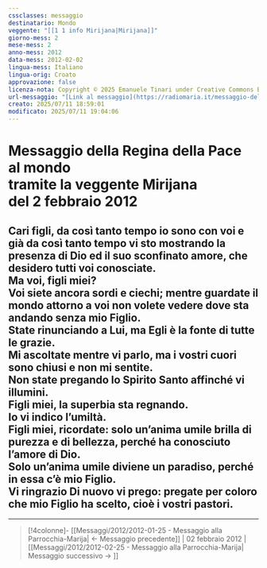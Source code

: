 ```yaml
---
cssclasses: messaggio
destinatario: Mondo
veggente: "[[1 1 info Mirijana|Mirijana]]"
giorno-mess: 2
mese-mess: 2
anno-mess: 2012
data-mess: 2012-02-02
lingua-mess: Italiano
lingua-orig: Croato
approvazione: false
licenza-nota: Copyright © 2025 Emanuele Tinari under Creative Commons BY-NC-SA 4.0 https://creativecommons.org/licenses/by-nc-sa/4.0/
url-messaggio: "[Link al messaggio](https://radiomaria.it/messaggio-del-2-febbraio-2012/)"
creato: 2025/07/11 18:59:01
modificato: 2025/07/11 19:04:06
---
```


# Messaggio della Regina della Pace<br>al mondo<br>tramite la veggente Mirijana<br>del 2 febbraio 2012

## Cari figli, da così tanto tempo io sono con voi e già da così tanto tempo vi sto mostrando la presenza di Dio ed il suo sconfinato amore, che desidero tutti voi conosciate.<br>Ma voi, figli miei?<br>Voi siete ancora sordi e ciechi; mentre guardate il mondo attorno a voi non volete vedere dove sta andando senza mio Figlio.<br>State rinunciando a Lui, ma Egli è la fonte di tutte le grazie.<br>Mi ascoltate mentre vi parlo, ma i vostri cuori sono chiusi e non mi sentite.<br>Non state pregando lo Spirito Santo affinché vi illumini.<br>Figli miei, la superbia sta regnando.<br>Io vi indico l’umiltà.<br>Figli miei, ricordate: solo un’anima umile brilla di purezza e di bellezza, perché ha conosciuto l’amore di Dio.<br>Solo un’anima umile diviene un paradiso, perché in essa c’è mio Figlio.<br>Vi ringrazio Di nuovo vi prego: pregate per coloro che mio Figlio ha scelto, cioè i vostri pastori.

***

> [!4colonne]- [[Messaggi/2012/2012-01-25 - Messaggio alla Parrocchia-Marija| ← Messaggio precedente]] | 02 febbraio 2012 | [[Messaggi/2012/2012-02-25 - Messaggio alla Parrocchia-Marija| Messaggio successivo → ]]

